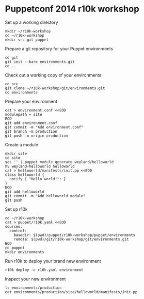 Puppetconf 2014 r10k workshop
===

Set up a working directory

```
mkdir ~/r10k-workshop
cd ~/r10k-workshop
mkdir src git puppet
```

Prepare a git repository for your Puppet environments

```
cd git
git init --bare environments.git
cd ..
```

Check out a working copy of your environments

```
cd src
git clone ~/r10k-workshop/git/environments.git
cd environments
```

Prepare your environment

```
cat > environment.conf <<EOD
modulepath = site
EOD
git add environment.conf
git commit -m "Add environment.conf"
git branch -m production
git push -u origin production
```

Create a module

```
mkdir site
cd site
yes '' | puppet module generate weyland/helloworld
mv weyland-helloworld helloworld
cat > helloworld/manifests/init.pp <<EOD
class helloworld {
  notify { "Hello world!": }
}
EOD
git add helloworld
git commit -m "Add helloworld module"
git push
```

Set up r10k

```
cd ~/r10k-workshop
cat > puppet/r10k.yaml <<EOD
sources:
  control:
    basedir: $(pwd)/puppet/r10k-workshop/puppet/environments
    remote: $(pwd)/git/r10k-workshop/git/environments.git
EOD
cd puppet
mkdir environments
```

Run r10k to deploy your brand new environment

```
r10k deploy -c r10k.yaml environment
```

Inspect your new environment

```
ls environments/production
cat environments/production/site/helloworld/manifests/init.pp
```
